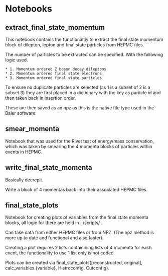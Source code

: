 # Notebooks

## extract_final_state_momentum

This notebook contains the functionaltiy to extract the final state momentum block of dilepton, lepton and final state particles from HEPMC files.

The number of particles to be extracted can be specified. With the following logic used.

    * 1. Momentum ordered Z boson decay dileptons
    * 2. Momentum ordered final state electrons
    * 3. Momentum ordered final state particles

To ensure no duplicate particles are selected (as 1 is a subset of 2 is a subset 3) they are first placed in a dictionary with the key as paritcle id and then taken back in insertion order.

These are then saved as an npz as this is the native file type used in the Baler software.

## smear_momenta 

Notebook that was used for the Rivet test of energy/mass conservation, which was taken by smearing the 4 momenta blocks of particles within events in HEPMC. 

## write_final_state_momenta

Basically decrepit.

Write a block of 4 momentas back into their associated HEPMC files.

## final_state_plots

Notebook for creating plots of variables from the final state momenta blocks, all logic for there are held in ../scripts/ .

Can take data from either HEPMC files or from NPZ. (The npz method is more up to date and functional and also faster).

Creating a plot requires 2 lists containining lists of 4 momenta for each event, the functionality to use 1 list only is not coded.

Plots can be created via final_state_plots([reconstructed, original], calc_variables.{variable}, Histroconfig, Cutconfig).

